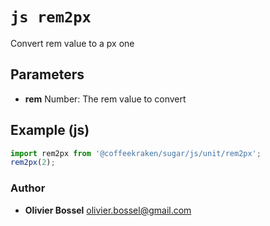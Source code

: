 


<!-- @namespace    sugar.js.unit -->

# ```js rem2px ```


Convert rem value to a px one

## Parameters

- **rem**  Number: The rem value to convert



## Example (js)

```js
import rem2px from '@coffeekraken/sugar/js/unit/rem2px';
rem2px(2);
```


### Author
- **Olivier Bossel** <a href="mailto:olivier.bossel@gmail.com">olivier.bossel@gmail.com</a> 




